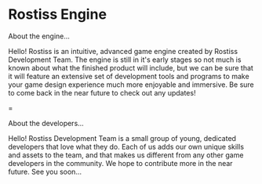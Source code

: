 # Rostiss Engine
About the engine...

Hello!  Rostiss is an intuitive, advanced game engine created by Rostiss Development Team.  The engine is still in it's early stages so not much is known about what the finished product will include, but we can be sure that it will feature an extensive set of development tools and programs to make your game design experience much more enjoyable and immersive.  Be sure to come back in the near future to check out any updates!

=

About the developers...

Hello!  Rostiss Development Team is a small group of young, dedicated developers that love what they do.  Each of us adds our own unique skills and assets to the team, and that makes us different from any other game developers in the community.  We hope to contribute more in the near future.  See you soon...
